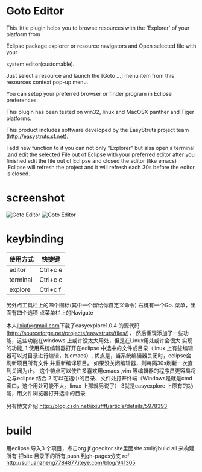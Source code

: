 # Goto Editor 
This little plugin helps you to browse resources with the 'Explorer' of your platform from

Eclipse package explorer or resource navigators and Open selected file with your

system editor(customable).

Just select a resource and launch the [Goto ...] menu item from this resources context pop-up menu.

You can setup your preferred browser or finder program in Eclipse preferences.

This plugin has been tested on win32, linux and MacOSX panther and Tiger platforms.

This product includes software developed by the EasyStruts project team (http://easystruts.sf.net).

I add new function to it you can not only "Explorer" but alsa open a terminal
,and edit the selected File out of Eclipse with your preferred editor after you
finished edit the file out of Eclipse and closed the editor (like emacs)
,Eclipse will refresh the project and it will refresh each 30s before the editor
is closed.

# screenshot
![Goto Editor](https://raw.githubusercontent.com/emacs-java/eclipse_goto_editor/master/screenshots/screenshot1.jpg)
![Goto Editor](https://raw.githubusercontent.com/emacs-java/eclipse_goto_editor/master/screenshots/screenshot2.gif)
  
  
# keybinding 
使用方式   |           快捷键 
---------- | -------------------
 editor    |         Ctrl+c e 
 terminal  |         Ctrl+c c 
 explore   |         Ctrl+c f 

另外点工具栏上的四个图标(其中一个留给你自定义命令)
右键有一个Go..菜单，里面有四个选项
点菜单栏上的Navigate

本人<jixiuf@gmail.com>下载了easyexplore1.0.4 的源代码(http://sourceforge.net/projects/easystruts/files/)，
然后重现添加了一些功能，这些功能在windows 上或许没太大用处，但是在Linux用处或许会很大
实现的功能,
    1 使用系统编辑器打开在eclipse 中选中的文件或目录（linux 上有些编辑器可以对目录进行编辑，如emacs）,
           优点是，当系统编辑器关闭时，eclipse会刷新项目所有文件,并重新编译项目。
                   如果没关闭编辑器，则每隔30s刷新一次直到关闭为止。
                   这个特点可以使许多喜欢用emacs ,vim 等编辑器的程序员更容易将之与eclipse 结合
    2 可以在选中的目录、文件处打开终端（Windows是就是cmd窗口，这个用处可能不大。linux 上那就另说了）
    3就是easyexplore 上原有的功能，用文件浏览器打开选中的目录

另有博文介绍
http://blog.csdn.net/jixiuffff/article/details/5978393
# build
  用eclipse 导入3 个项目，点击org.jf.goeditor.site里面site.xml的build all 来构建
  所有
  把site 目录下的所有,push 到gh-pages分支
 ref http://suhuanzheng7784877.iteye.com/blog/941305
